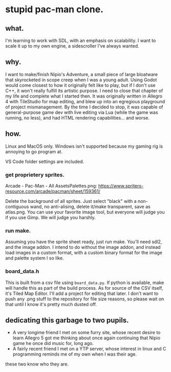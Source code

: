 # stupid pac-man clone.

## what.
I'm learning to work with SDL, with an emphasis on scalability. I want to scale it up to my own engine, a sidescroller I've always wanted.

## why.
I want to make/finish Nipio's Adventure, a small piece of large bloatware that skyrocketed in scope creep when I was a young adult. Using Godot would come closest to how it originally felt like to play, but if I don't use C++, it won't really fulfill its artistic purpose. I need to close that chapter of my life and complete what I started then. It was originally written in Allegro 4 with TileStudio for map editing, and blew up into an egregious playground of project mismanagement. By the time I decided to stop, it was capable of general-purpose game dev with live editing via Lua (while the game was running, no less), and had HTML rendering capabilities... and worse.

## how.
Linux and MacOS only. Windows isn't supported because my gaming rig is annoying to go program at.

VS Code folder settings are included.

### get proprietery sprites.
Arcade - Pac-Man - All AssetsPalettes.png:
https://www.spriters-resource.com/arcade/pacman/sheet/159361/

Delete the background of all sprites. Just select "black" with a non-contiguous wand, no anti-alising, delete it/make transparent, save as atlas.png. You can use your favorite image tool, but everyone will judge you if you use Gimp. We will judge you harshly.

### run make.
Assuming you have the sprite sheet ready, just run make. You'll need sdl2, and the image addon. I intend to do without the image addon, and instead load images in a custom format, with a custom binary format for the image and palette system I so like.

### board_data.h
This is built from a csv file using `board_data.py`. If python is available, make will handle this as part of the build process.
As for source of the CSV itself, it's Tiled Map Editor. I'll add a project for editing that later. I don't want to push any .png stuff to the repository for file size reasons, so please wait on that until I know it's pretty much dusted off.

## dedicating this garbage to two pupils.
* A very longime friend I met on some furry site, whose recent desire to learn Allegro 5 got me thinking about once again continuing that Nipio game he once did music for, long ago.
* A fairly recent friend I met on a YTP server, whose interest in linux and C programming reminds me of my own when I was their age.

these two know who they are.